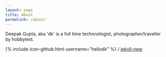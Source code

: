 ```yaml
---
layout: page
title: About
permalink: /about/
---
```


Deepak Gupta, aka 'dk' is a full time technnologist, photographer/traveller by hobbyiest.

{% include icon-github.html username="hellodk" %} /
[jekyll-new](https://github.com/hellodk)
